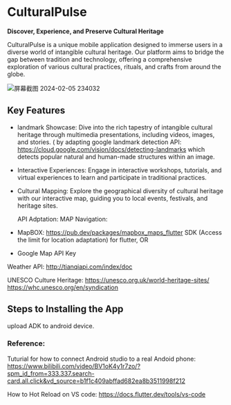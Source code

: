 # CulturalPulse

**Discover, Experience, and Preserve Cultural Heritage**

CulturalPulse is a unique mobile application designed to immerse users in a diverse world of intangible cultural heritage. Our platform aims to bridge the gap between tradition and technology, offering a comprehensive exploration of various cultural practices, rituals, and crafts from around the globe.

![屏幕截图 2024-02-05 234032](https://github.com/ucfninf/casa0015-Culture-Pulse/assets/146268411/0eb05043-34bc-4ad8-9e3b-eda64ffea72f)

## Key Features

- landmark Showcase: Dive into the rich tapestry of intangible cultural heritage through multimedia presentations, including videos, images, and stories.
 ( by adapting google landmark detection API: https://cloud.google.com/vision/docs/detecting-landmarks
which detects popular natural and human-made structures within an image.
  
- Interactive Experiences: Engage in interactive workshops, tutorials, and virtual experiences to learn and participate in traditional practices.

- Cultural Mapping: Explore the geographical diversity of cultural heritage with our interactive map, guiding you to local events, festivals, and heritage sites.

  API Adptation:
  MAP Navigation:
 -  MapBOX: https://pub.dev/packages/mapbox_maps_flutter  SDK (Access the limit for location adaptation) for flutter, 
  OR
 -  Google Map API Key

Weather API:
http://tianqiapi.com/index/doc 


  UNESCO Culture Heritage:
  https://unesco.org.uk/world-heritage-sites/
  https://whc.unesco.org/en/syndication  

## Steps to Installing the App
upload ADK to android device.

### Reference:

Tuturial for how to connect Android studio to a real Andoid phone: https://www.bilibili.com/video/BV1oK4y1r7zo/?spm_id_from=333.337.search-card.all.click&vd_source=b1f1c409abffad682ea8b3511998f212 

How to Hot Reload on VS code: https://docs.flutter.dev/tools/vs-code


